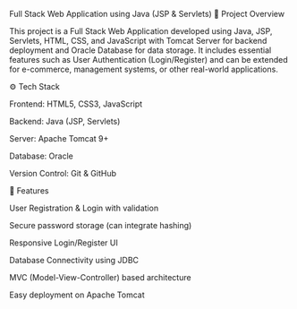 Full Stack Web Application using Java (JSP & Servlets)
📌 Project Overview

This project is a Full Stack Web Application developed using Java, JSP, Servlets, HTML, CSS, and JavaScript with Tomcat Server for backend deployment and Oracle Database for data storage.
It includes essential features such as User Authentication (Login/Register) and can be extended for e-commerce, management systems, or other real-world applications.

⚙️ Tech Stack

Frontend: HTML5, CSS3, JavaScript

Backend: Java (JSP, Servlets)

Server: Apache Tomcat 9+

Database: Oracle 

Version Control: Git & GitHub

🚀 Features

User Registration & Login with validation

Secure password storage (can integrate hashing)

Responsive Login/Register UI

Database Connectivity using JDBC

MVC (Model-View-Controller) based architecture

Easy deployment on Apache Tomcat





